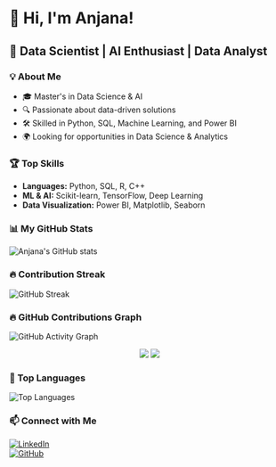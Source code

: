 # 👋 Hi, I'm Anjana!  
## 🌟 Data Scientist | AI Enthusiast | Data Analyst  

### 💡 About Me
- 🎓 Master's in Data Science & AI  
- 🔍 Passionate about data-driven solutions  
- 🛠️ Skilled in Python, SQL, Machine Learning, and Power BI  
- 🌍 Looking for opportunities in Data Science & Analytics

### 🏆 Top Skills  
- **Languages:** Python, SQL, R, C++  
- **ML & AI:** Scikit-learn, TensorFlow, Deep Learning  
- **Data Visualization:** Power BI, Matplotlib, Seaborn  

### 📊 My GitHub Stats  
![Anjana's GitHub stats](https://github-readme-stats.vercel.app/api?username=anjubhat247&show_icons=true&theme=radical) 

### 🔥 Contribution Streak  
![GitHub Streak](https://streak-stats.demolab.com?user=your-github-username&theme=radical&hide_border=true)

### 🔥 GitHub Contributions Graph  
![GitHub Activity Graph](https://github-readme-activity-graph.vercel.app/graph?username=anjubhat247&theme=github-dark)

<p align="center">
  <img src="https://github-readme-stats.vercel.app/api/top-langs/?username=anjubhat247&langs_count=6&layout=compact&theme=radical" />
  <img src="https://streak-stats.demolab.com?user=anjubhat247&theme=radical&hide_border=true" />
</p>

### 🚀 Top Languages  
![Top Languages](https://github-readme-stats.vercel.app/api/top-langs/?username=anjubhat247&layout=compact&theme=radical)




### 📫 Connect with Me  
[![LinkedIn](https://img.shields.io/badge/-LinkedIn-blue?style=flat&logo=linkedin)](https://www.linkedin.com/in/bhatanjana)  
[![GitHub](https://img.shields.io/badge/-GitHub-black?style=flat&logo=github)](https://github.com/anjubhat247)  
